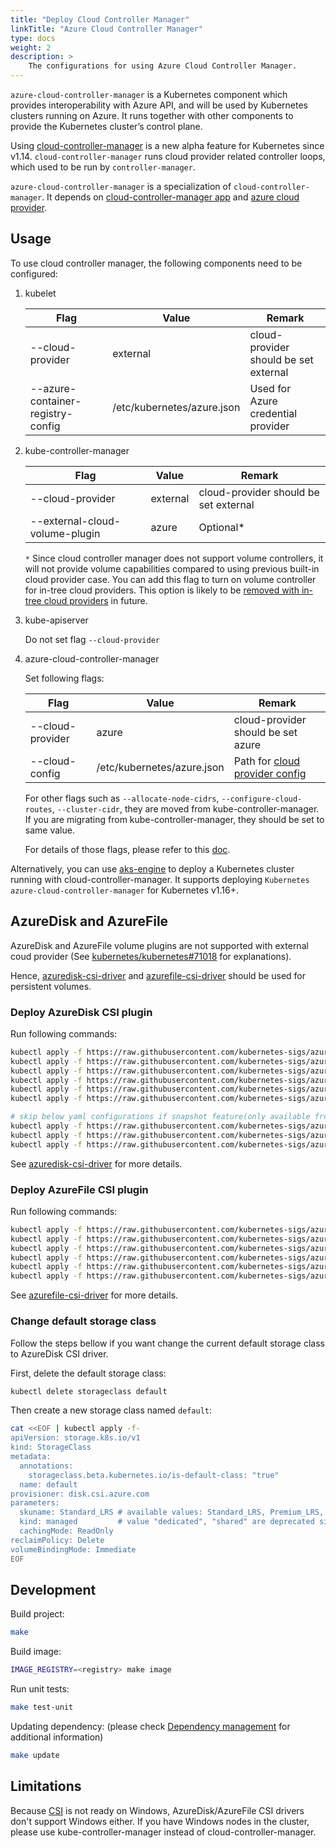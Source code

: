 ```yaml
---
title: "Deploy Cloud Controller Manager"
linkTitle: "Azure Cloud Controller Manager"
type: docs
weight: 2
description: >
    The configurations for using Azure Cloud Controller Manager.
---
```


`azure-cloud-controller-manager` is a Kubernetes component which provides interoperability with Azure API, and will be used by Kubernetes clusters running on Azure. It runs together with other components to provide the Kubernetes cluster’s control plane.

Using [cloud-controller-manager](https://kubernetes.io/docs/concepts/overview/components/#cloud-controller-manager) is a new alpha feature for Kubernetes since v1.14. `cloud-controller-manager` runs cloud provider related controller loops, which used to be run by `controller-manager`.

`azure-cloud-controller-manager` is a specialization of `cloud-controller-manager`. It depends on [cloud-controller-manager app](https://github.com/kubernetes/kubernetes/tree/master/cmd/cloud-controller-manager/app) and [azure cloud provider](https://github.com/kubernetes-sigs/cloud-provider-azure/tree/master/pkg/provider).

## Usage

To use cloud controller manager, the following components need to be configured:

1. kubelet

    |Flag|Value|Remark|
    |----|-----|------|
    |--cloud-provider|external|cloud-provider should be set external|
    |--azure-container-registry-config|/etc/kubernetes/azure.json|Used for Azure credential provider|

1. kube-controller-manager

    |Flag|Value|Remark|
    |---|---|---|
    |--cloud-provider|external|cloud-provider should be set external|
    |--external-cloud-volume-plugin|azure|Optional*|

    `*` Since cloud controller manager does not support volume controllers, it will not provide volume capabilities compared to using previous built-in cloud provider case. You can add this flag to turn on volume controller for in-tree cloud providers. This option is likely to be [removed with in-tree cloud providers](https://github.com/kubernetes/kubernetes/blob/v1.11.0-alpha.2/cmd/kube-controller-manager/app/options/options.go#L93) in future.

1. kube-apiserver

    Do not set flag `--cloud-provider`

1. azure-cloud-controller-manager

    Set following flags:

    |Flag|Value|Remark|
    |---|---|---|
    |--cloud-provider|azure|cloud-provider should be set azure|
    |--cloud-config|/etc/kubernetes/azure.json|Path for [cloud provider config](../configs)|

    For other flags such as `--allocate-node-cidrs`, `--configure-cloud-routes`, `--cluster-cidr`, they are moved from kube-controller-manager. If you are migrating from kube-controller-manager, they should be set to same value.

    For details of those flags, please refer to this [doc](https://kubernetes.io/docs/reference/command-line-tools-reference/cloud-controller-manager/).

Alternatively, you can use [aks-engine](https://github.com/Azure/aks-engine) to deploy a Kubernetes cluster running with cloud-controller-manager. It supports deploying `Kubernetes azure-cloud-controller-manager` for Kubernetes v1.16+.

## AzureDisk and AzureFile

AzureDisk and AzureFile volume plugins are not supported with external coud provider (See [kubernetes/kubernetes#71018](https://github.com/kubernetes/kubernetes/issues/71018) for explanations).

Hence, [azuredisk-csi-driver](https://github.com/kubernetes-sigs/azuredisk-csi-driver) and [azurefile-csi-driver](https://github.com/kubernetes-sigs/azurefile-csi-driver) should be used for persistent volumes.

### Deploy AzureDisk CSI plugin

Run following commands:

```sh
kubectl apply -f https://raw.githubusercontent.com/kubernetes-sigs/azuredisk-csi-driver/master/deploy/csi-azuredisk-driver.yaml
kubectl apply -f https://raw.githubusercontent.com/kubernetes-sigs/azuredisk-csi-driver/master/deploy/rbac-csi-azuredisk-controller.yaml
kubectl apply -f https://raw.githubusercontent.com/kubernetes-sigs/azuredisk-csi-driver/master/deploy/rbac-csi-azuredisk-node.yaml
kubectl apply -f https://raw.githubusercontent.com/kubernetes-sigs/azuredisk-csi-driver/master/deploy/csi-azuredisk-controller.yaml
kubectl apply -f https://raw.githubusercontent.com/kubernetes-sigs/azuredisk-csi-driver/master/deploy/csi-azuredisk-node.yaml
kubectl apply -f https://raw.githubusercontent.com/kubernetes-sigs/azuredisk-csi-driver/master/deploy/csi-azuredisk-node-windows.yaml

# skip below yaml configurations if snapshot feature(only available from v1.17.0) will not be used
kubectl apply -f https://raw.githubusercontent.com/kubernetes-sigs/azuredisk-csi-driver/master/deploy/crd-csi-snapshot.yaml
kubectl apply -f https://raw.githubusercontent.com/kubernetes-sigs/azuredisk-csi-driver/master/deploy/rbac-csi-snapshot-controller.yaml
kubectl apply -f https://raw.githubusercontent.com/kubernetes-sigs/azuredisk-csi-driver/master/deploy/csi-snapshot-controller.yaml
```

See [azuredisk-csi-driver](https://github.com/kubernetes-sigs/azuredisk-csi-driver) for more details.

### Deploy AzureFile CSI plugin

Run following commands:

```sh
kubectl apply -f https://raw.githubusercontent.com/kubernetes-sigs/azurefile-csi-driver/master/deploy/rbac-csi-azurefile-controller.yaml
kubectl apply -f https://raw.githubusercontent.com/kubernetes-sigs/azurefile-csi-driver/master/deploy/rbac-csi-azurefile-node.yaml
kubectl apply -f https://raw.githubusercontent.com/kubernetes-sigs/azurefile-csi-driver/master/deploy/csi-azurefile-controller.yaml
kubectl apply -f https://raw.githubusercontent.com/kubernetes-sigs/azurefile-csi-driver/master/deploy/csi-azurefile-driver.yaml
kubectl apply -f https://raw.githubusercontent.com/kubernetes-sigs/azurefile-csi-driver/master/deploy/csi-azurefile-node.yaml
kubectl apply -f https://raw.githubusercontent.com/kubernetes-sigs/azurefile-csi-driver/master/deploy/csi-azurefile-node-windows.yaml
```

See [azurefile-csi-driver](https://github.com/kubernetes-sigs/azurefile-csi-driver) for more details.

### Change default storage class

Follow the steps bellow if you want change the current default storage class to AzureDisk CSI driver.

First, delete the default storage class:

```sh
kubectl delete storageclass default
```

Then create a new storage class named `default`:

```sh
cat <<EOF | kubectl apply -f-
apiVersion: storage.k8s.io/v1
kind: StorageClass
metadata:
  annotations:
    storageclass.beta.kubernetes.io/is-default-class: "true"
  name: default
provisioner: disk.csi.azure.com
parameters:
  skuname: Standard_LRS # available values: Standard_LRS, Premium_LRS, StandardSSD_LRS and UltraSSD_LRS
  kind: managed         # value "dedicated", "shared" are deprecated since it's using unmanaged disk
  cachingMode: ReadOnly
reclaimPolicy: Delete
volumeBindingMode: Immediate
EOF
```

## Development

Build project:

```sh
make
```

Build image:

```sh
IMAGE_REGISTRY=<registry> make image
```

Run unit tests:

```sh
make test-unit
```

Updating dependency: (please check [Dependency management](../../development/dependencies) for additional information)

```sh
make update
```

## Limitations

Because [CSI](https://kubernetes-csi.github.io/docs/) is not ready on Windows, AzureDisk/AzureFile CSI drivers don't support Windows either. If you have Windows nodes in the cluster, please use kube-controller-manager instead of cloud-controller-manager.

